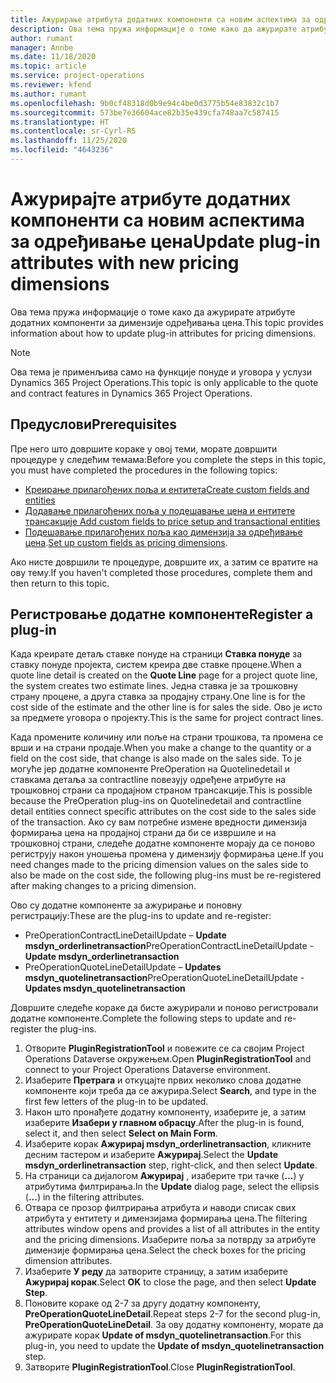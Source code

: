 ```yaml
---
title: Ажурирање атрибута додатних компоненти са новим аспектима за одређивање цена
description: Ова тема пружа информације о томе како да ажурирате атрибуте додатних компоненти за димензије одређивања цена.
author: rumant
manager: Annbe
ms.date: 11/18/2020
ms.topic: article
ms.service: project-operations
ms.reviewer: kfend
ms.author: rumant
ms.openlocfilehash: 9b0cf48318d0b9e94c4be0d3775b54e83832c1b7
ms.sourcegitcommit: 573be7e36604ace82b35e439cfa748aa7c587415
ms.translationtype: HT
ms.contentlocale: sr-Cyrl-RS
ms.lasthandoff: 11/25/2020
ms.locfileid: "4643236"
---
```

# <a name="update-plug-in-attributes-with-new-pricing-dimensions"></a><span data-ttu-id="13135-103">Ажурирајте атрибуте додатних компоненти са новим аспектима за одређивање цена</span><span class="sxs-lookup"><span data-stu-id="13135-103">Update plug-in attributes with new pricing dimensions</span></span>

<span data-ttu-id="13135-104">Ова тема пружа информације о томе како да ажурирате атрибуте додатних компоненти за димензије одређивања цена.</span><span class="sxs-lookup"><span data-stu-id="13135-104">This topic provides information about how to update plug-in attributes for pricing dimensions.</span></span>

> [!NOTE]
> <span data-ttu-id="13135-105">Ова тема је применљива само на функције понуде и уговора у услузи Dynamics 365 Project Operations.</span><span class="sxs-lookup"><span data-stu-id="13135-105">This topic is only applicable to the quote and contract features in Dynamics 365 Project Operations.</span></span>

## <a name="prerequisites"></a><span data-ttu-id="13135-106">Предуслови</span><span class="sxs-lookup"><span data-stu-id="13135-106">Prerequisites</span></span>
<span data-ttu-id="13135-107">Пре него што довршите кораке у овој теми, морате довршити процедуре у следећим темама:</span><span class="sxs-lookup"><span data-stu-id="13135-107">Before you complete the steps in this topic, you must have completed the procedures in the following topics:</span></span>

  - [<span data-ttu-id="13135-108">Креирање прилагођених поља и ентитета</span><span class="sxs-lookup"><span data-stu-id="13135-108">Create custom fields and entities</span></span>](create-custom-fields-entities-pricing-dimensions.md) 
  - [<span data-ttu-id="13135-109">Додавање прилагођених поља у подешавање цена и ентитете трансакције </span><span class="sxs-lookup"><span data-stu-id="13135-109">Add custom fields to price setup and transactional entities</span></span>](add-custom-fields-price-setup-transactional-entities.md)
  - <span data-ttu-id="13135-110">[Подешавање прилагођених поља као димензија за одређивање цена](set-up-custom-fields-pricing-dimensions.md).</span><span class="sxs-lookup"><span data-stu-id="13135-110">[Set up custom fields as pricing dimensions](set-up-custom-fields-pricing-dimensions.md).</span></span> 
  
<span data-ttu-id="13135-111">Ако нисте довршили те процедуре, довршите их, а затим се вратите на ову тему.</span><span class="sxs-lookup"><span data-stu-id="13135-111">If you haven't completed those procedures, complete them and then return to this topic.</span></span>

## <a name="register-a-plug-in"></a><span data-ttu-id="13135-112">Регистровање додатне компоненте</span><span class="sxs-lookup"><span data-stu-id="13135-112">Register a plug-in</span></span>
<span data-ttu-id="13135-113">Када креирате детаљ ставке понуде на страници **Ставка понуде** за ставку понуде пројекта, систем креира две ставке процене.</span><span class="sxs-lookup"><span data-stu-id="13135-113">When a quote line detail is created on the **Quote Line** page for a project quote line, the system creates two estimate lines.</span></span> <span data-ttu-id="13135-114">Једна ставка је за трошковну страну процене, а друга ставка за продајну страну.</span><span class="sxs-lookup"><span data-stu-id="13135-114">One line is for the cost side of the estimate and the other line is for sales the side.</span></span> <span data-ttu-id="13135-115">Ово је исто за предмете уговора о пројекту.</span><span class="sxs-lookup"><span data-stu-id="13135-115">This is the same  for project contract lines.</span></span>

<span data-ttu-id="13135-116">Када промените количину или поље на страни трошкова, та промена се врши и на страни продаје.</span><span class="sxs-lookup"><span data-stu-id="13135-116">When you make a change to the quantity or a field on the cost side, that change is also made on the sales side.</span></span> <span data-ttu-id="13135-117">То је могуће јер додатне компоненте PreOperation на Quotelinedetail и ставкама детаља за contractline повезују одређене атрибуте на трошковној страни са продајном страном трансакције.</span><span class="sxs-lookup"><span data-stu-id="13135-117">This is possible because the PreOperation plug-ins on Quotelinedetail and contractline detail entities connect specific attributes on the cost side to the sales side of the transaction.</span></span> <span data-ttu-id="13135-118">Ако су вам потребне измене вредности димензија формирања цена на продајној страни да би се извршиле и на трошковној страни, следеће додатне компоненте морају да се поново региструју након уношења промена у димензију формирања цене.</span><span class="sxs-lookup"><span data-stu-id="13135-118">If you need changes made to the pricing dimension values on the sales side to also be made on the cost side, the following plug-ins must be re-registered after making changes to a pricing dimension.</span></span>

<span data-ttu-id="13135-119">Ово су додатне компоненте за ажурирање и поновну регистрацију:</span><span class="sxs-lookup"><span data-stu-id="13135-119">These are the plug-ins to update and re-register:</span></span>

- <span data-ttu-id="13135-120">PreOperationContractLineDetailUpdate – **Update msdyn_orderlinetransaction**</span><span class="sxs-lookup"><span data-stu-id="13135-120">PreOperationContractLineDetailUpdate - **Update msdyn_orderlinetransaction**</span></span>
- <span data-ttu-id="13135-121">PreOperationQuoteLineDetailUpdate – **Updates msdyn_quotelinetransaction**</span><span class="sxs-lookup"><span data-stu-id="13135-121">PreOperationQuoteLineDetailUpdate - **Updates msdyn_quotelinetransaction**</span></span>

<span data-ttu-id="13135-122">Довршите следеће кораке да бисте ажурирали и поново регистровали додатне компоненте.</span><span class="sxs-lookup"><span data-stu-id="13135-122">Complete the following steps to update and re-register the plug-ins.</span></span>

1. <span data-ttu-id="13135-123">Отворите **PluginRegistrationTool** и повежите се са својим Project Operations Dataverse окружењем.</span><span class="sxs-lookup"><span data-stu-id="13135-123">Open **PluginRegistrationTool** and connect to your Project Operations Dataverse environment.</span></span>
2. <span data-ttu-id="13135-124">Изаберите **Претрага** и откуцајте првих неколико слова додатне компоненте који треба да се ажурира.</span><span class="sxs-lookup"><span data-stu-id="13135-124">Select **Search**, and type in the first few letters of the plug-in to be updated.</span></span>
3. <span data-ttu-id="13135-125">Након што пронађете додатну компоненту, изаберите је, а затим изаберите **Изабери у главном обрасцу**.</span><span class="sxs-lookup"><span data-stu-id="13135-125">After the plug-in is found, select it, and then select **Select on Main Form**.</span></span>
4. <span data-ttu-id="13135-126">Изаберите корак **Ажурирај msdyn_orderlinetransaction**, кликните десним тастером и изаберите **Ажурирај**.</span><span class="sxs-lookup"><span data-stu-id="13135-126">Select the **Update msdyn_orderlinetransaction** step, right-click, and then select **Update**.</span></span>
5. <span data-ttu-id="13135-127">На страници са дијалогом **Ажурирај** , изаберите три тачке (**...**) у атрибутима филтрирања.</span><span class="sxs-lookup"><span data-stu-id="13135-127">In the **Update** dialog page, select the ellipsis (**...**) in the filtering attributes.</span></span>
6. <span data-ttu-id="13135-128">Отвара се прозор филтрирања атрибута и наводи списак свих атрибута у ентитету и димензијама формирања цена.</span><span class="sxs-lookup"><span data-stu-id="13135-128">The filtering attributes window opens and provides a list of all attributes in the entity and the pricing dimensions.</span></span> <span data-ttu-id="13135-129">Изаберите поља за потврду за атрибуте димензије формирања цена.</span><span class="sxs-lookup"><span data-stu-id="13135-129">Select the check boxes for the pricing dimension attributes.</span></span>
7. <span data-ttu-id="13135-130">Изаберите **У реду** да затворите страницу, а затим изаберите **Ажурирај корак**.</span><span class="sxs-lookup"><span data-stu-id="13135-130">Select **OK** to close the page, and then select **Update Step**.</span></span>
8. <span data-ttu-id="13135-131">Поновите кораке од 2-7 за другу додатну компоненту, **PreOperationQuoteLineDetail**.</span><span class="sxs-lookup"><span data-stu-id="13135-131">Repeat steps 2-7 for the second plug-in, **PreOperationQuoteLineDetail**.</span></span> <span data-ttu-id="13135-132">За ову додатну компоненту, морате да ажурирате корак **Update of msdyn_quotelinetransaction**.</span><span class="sxs-lookup"><span data-stu-id="13135-132">For this plug-in, you need to update the **Update of msdyn_quotelinetransaction** step.</span></span>
9. <span data-ttu-id="13135-133">Затворите **PluginRegistrationTool**.</span><span class="sxs-lookup"><span data-stu-id="13135-133">Close **PluginRegistrationTool**.</span></span>
